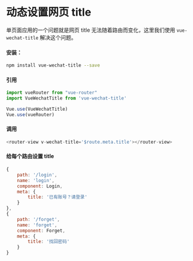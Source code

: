 
# 动态设置网页 title

单页面应用的一个问题就是网页 title 无法随着路由而变化，这里我们使用 `vue-wechat-title` 解决这个问题。

#### 安装：

```sh
npm install vue-wechat-title --save
```

#### 引用
```js
import vueRouter from "vue-router"
import VueWechatTitle from 'vue-wechat-title'

Vue.use(VueWechatTitle)
Vue.use(vueRouter)
```

#### 调用

```js
<router-view v-wechat-title='$route.meta.title'></router-view>
```


#### 给每个路由设置 title

```js
{
    path: '/login',
    name: 'login',
    component: Login,
    meta: {
        title: '已有账号？请登录'
    }
},
{
    path: '/forget',
    name: 'forget',
    component: Forget,
    meta: {
        title: '找回密码'
    }
}
```